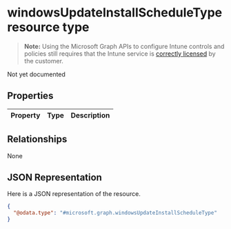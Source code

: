 # windowsUpdateInstallScheduleType resource type

> **Note:** Using the Microsoft Graph APIs to configure Intune controls and policies still requires that the Intune service is [correctly licensed](https://go.microsoft.com/fwlink/?linkid=839381) by the customer.

Not yet documented
## Properties
|Property|Type|Description|
|:---|:---|:---|

## Relationships
None
## JSON Representation
Here is a JSON representation of the resource.
<!--{
  "blockType": "resource",
  "@odata.type": "microsoft.graph.windowsUpdateInstallScheduleType"
}-->
``` json
{
  "@odata.type": "#microsoft.graph.windowsUpdateInstallScheduleType"
}
```








